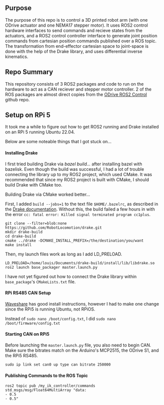 ## Purpose

The purpose of this repo is to control a 3D printed robot arm (with one ODrive actuator and one NEMA17 stepper motor). It uses ROS2 control hardware interfaces to send commands and recieve states from the actuators, and a ROS2 control controller interface to generate joint position commands from cartesian position commands published over a ROS topic. The transformation from end-effector cartesian space to joint-space is done with the help of the Drake library, and uses differential inverse kinematics.

## Repo Summary

This repository consists of 3 ROS2 packages and code to run on the hardware to act as a CAN reciever and stepper motor controller. 2 of the ROS packages are almost direct copies from the [ODrive ROS2 Control](https://github.com/odriverobotics/ros_odrive) github repo.

## Setup on RPi 5

It took me a while to figure out how to get ROS2 running and Drake installed on an RPi 5 running Ubuntu 22.04.

Below are some noteable things that I got stuck on...

#### Installing Drake

I first tried building Drake via *bazel build...* after installing bazel with bazelisk. Even though the build was successful, I had a lot of trouble connecting the library up to my ROS2 project, which used CMake. It was recommended that since my ROS2 project is built with CMake, I should build Drake with CMake too.

Building Drake via CMake worked better...

First, I added `build --jobs=1` to the text file `$HOME/.bazelrc`, as described in the [Drake documentation](https://drake.mit.edu/troubleshooting.html). Without this, the build failed a few hours in with the error `cc: fatal error: Killed signal terminated program cc1plus`.

```
git clone --filter=blob:none https://github.com/RobotLocomotion/drake.git
mkdir drake-build
cd drake-build
cmake ../drake -DCMAKE_INSTALL_PREFIX=/the/destination/you/want
make install
```

Then, my launch files work as long as I add LD_PRELOAD.

`LD_PRELOAD=/home/louis/Documents/drake-build/install/lib/libdrake.so ros2 launch base_packager master.launch.py`

I have not yet figured out how to connect the Drake library within `base_package`'s `CMakeLists.txt` file.

#### RPi RS485 CAN Setup

[Waveshare](https://www.waveshare.com/wiki/RS485_CAN_HAT) has good install instructions, however I had to make one change since the RPi5 is running Ubuntu, not RPiOS.

Instead of `sudo nano /boot/config.txt`, I did `sudo nano /boot/firmware/config.txt`

#### Starting CAN on RPi5

Before launching the `master.launch.py` file, you also need to begin CAN. Make sure the bitrates match on the Arduino's MCP2515, the ODrive S1, and the RPi5 RS485.

`sudo ip link set can0 up type can bitrate 250000`

#### Publishing Commands to the ROS Topic

```
ros2 topic pub /my_ik_controller/commands std_msgs/msg/Float64MultiArray "data:
- 0.5
- 0.5"
```
